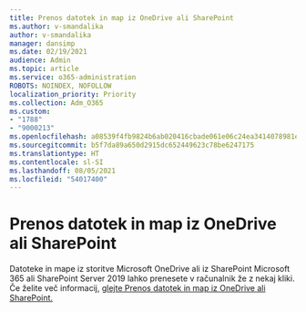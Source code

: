 ```yaml
---
title: Prenos datotek in map iz OneDrive ali SharePoint
ms.author: v-smandalika
author: v-smandalika
manager: dansimp
ms.date: 02/19/2021
audience: Admin
ms.topic: article
ms.service: o365-administration
ROBOTS: NOINDEX, NOFOLLOW
localization_priority: Priority
ms.collection: Adm_O365
ms.custom:
- "1788"
- "9000213"
ms.openlocfilehash: a08539f4fb9824b6ab020416cbade061e06c24ea3414078981e39c2c10f4beee
ms.sourcegitcommit: b5f7da89a650d2915dc652449623c78be6247175
ms.translationtype: HT
ms.contentlocale: sl-SI
ms.lasthandoff: 08/05/2021
ms.locfileid: "54017400"
---
```

# <a name="download-files-and-folders-from-onedrive-or-sharepoint"></a>Prenos datotek in map iz OneDrive ali SharePoint

Datoteke in mape iz storitve Microsoft OneDrive ali iz SharePoint Microsoft 365 ali SharePoint Server 2019 lahko prenesete v računalnik že z nekaj kliki. Če želite več informacij, [glejte Prenos datotek in map iz OneDrive ali SharePoint.](https://support.microsoft.com/office/download-files-and-folders-from-onedrive-or-sharepoint-5c7397b7-19c7-4893-84fe-d02e8fa5df05)
